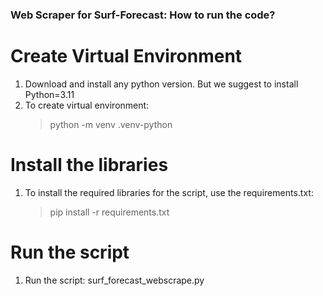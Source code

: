 ### Web Scraper for Surf-Forecast: How to run the code?

# Create Virtual Environment
1. Download and install any python version. But we suggest to install Python=3.11
2. To create virtual environment:
    > python -m venv .venv-python

# Install the libraries
1. To install the required libraries for the script, use the requirements.txt:
    > pip install -r requirements.txt

# Run the script
1. Run the script: surf_forecast_webscrape.py